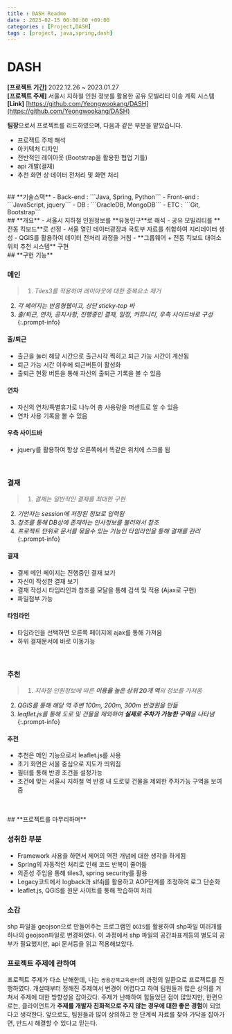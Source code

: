 ```yaml
---
title : DASH Readme
date : 2023-02-15 00:00:00 +09:00
categories : [Project,DASH]
tags : [project, java,spring,dash] 
---
```



# **DASH**
**[프로젝트 기간]** 2022.12.26 ~ 2023.01.27  
**[프로젝트 주제]** 서울시 지하철 인원 정보를 활용한 공유 모빌리티 이송 계획 시스템  
**[Link]** [https://github.com/Yeongwookang/DASH](https://github.com/Yeongwookang/DASH) 

**팀장**으로서 프로젝트를 리드하였으며, 다음과 같은 부분을 맡았습니다.
- 프로젝트 주제 해석
- 아키텍처 디자인
- 전반적인 레이아웃 (Bootstrap을 활용한 협업 기틀)
- api 개발(결재)
- 추천 화면 상 데이터 전처리 및 화면 처리

<br>
## **기술스택**
- Back-end : ```Java, Spring, Python```
- Front-end : ```JavaScript, jquery```
- DB : ```OracleDB, MongoDB```
- ETC : ```Git, Bootstrap```

<br>
## **개요**
- 서울시 지하철 인원정보를 **유동인구**로 해석
- 공유 모빌리티를 **전동 킥보드**로 선정
- 서울 열린 데이터광장과 국토부 자료를 취합하여 지리데이터 생성
- QGIS를 활용하여 데이터 전처리 과정을 거침
- **그룹웨어 + 전동 킥보드 대여소 위치 추천 시스템** 구현


<br>
## **구현 기능**


### **메인**

>1. *Tiles3를 적용하여 레이아웃에 대한 중복요소 제거*
2. *각 페이지는 반응형웹이고, 상단 sticky-top 바*
3. *출/퇴근, 연차, 공지사항, 진행중인 결재, 일정, 커뮤니티, 우측 사이드바로 구성*
{:.prompt-info}

#### **출/퇴근**
- 출근을 눌러 해당 시간으로 출근시각 찍히고 퇴근 가능 시간이 계산됨
- 퇴근 가능 시간 이후에 퇴근버튼이 활성화
- 출퇴근 현황 버튼을 통해 자신의 출퇴근 기록을 볼 수 있음
    
#### **연차**
- 자신의 연차/특별휴가로 나누어 총 사용량을 퍼센트로 알 수 있음
- 연차 사용 기록을 볼 수 있음
    
#### **우측 사이드바**
- jquery를 활용하여 항상 오른쪽에서 똑같은 위치에 스크롤 됨

<br>

### **결재**
>1. *결재는 일반적인 결재를 최대한 구현*
2. *기안자는 session에 저장된 정보로 입력됨*
3. *참조를 통해 DB상에 존재하는 인사정보를 불러와서 참조*
4. *프로젝트 단위로 문서를 묶을수 있는 기능인 타임라인을 통해 결재를 관리*
{:.prompt-info}

#### **결재**
- 결제 메인 페이지는 진행중인 결재 보기
- 자신이 작성한 결재 보기
- 결재 작성시 타임라인과 참조를 모달을 통해 검색 및 적용 (Ajax로 구현)
- 파일첨부 가능

#### **타임라인**
- 타임라인을 선택하면 오른쪽 페이지에 ajax를 통해 가져옴
- 하위 결재문서에 바로 이동가능

<br>

### **추천**
>1. *지하철 인원정보에 따른 **이용율 높은 상위 20개 역**의 정보를 가져옴*
2. *QGIS를 통해 해당 역 주변 100m, 200m, 300m 반경원을 만듦*
3. *leaflet.js를 통해 도로 및 건물을 제외하여 **실제로 주차가 가능한 구역**을 나타냄*
{:.prompt-info}

#### **추천**
- 추천은 메인 기능으로서 leaflet.js를 사용
- 초기 화면은 서울 중심으로 지도가 띄워짐
- 필터를 통해 반경 조건을 설정가능
- 조건에 맞는 서울시 지하철 역 반경 내 도로및 건물을 제외한 주차가능 구역을 보여줌

<br>
<br>
## **프로젝트를 마무리하며**

### **성취한 부분**

- Framework 사용을 하면서 제어의 역전 개념에 대한 생각을 하게됨
- Spring의 자동적인 처리로 인해 코드 반복이 줄어듦
- 의존성 주입을 통해 tiles3, spring security를 활용  
- Legacy코드에서 logback과 slf4j를 활용하고 AOP단계를 조정하여 로그 단순화
- leaflet.js, QGIS를 원문 사이트를 통해 학습하여 처리 

### **소감**
shp 파일을 geojson으로 만들어주는 프로그램인 ```QGIS```를 활용하여 shp파일 여러개를 하나의 geojson파일로 변경하였다. 
이 과정에서 shp 파일의 공간좌표계등의 별도의 공부가 필요했지만, api 문서등을 읽고 적용해보았다.

### **프로젝트 주제에 관하여**
프로젝트 주제가 다소 난해한데, 나는 ```쌍용강북교육센터```의 과정의 일환으로 프로젝트를 진행하였다. 개설때부터 정해진 주제여서 변경이 어렵다고 하여 팀원들과 많은 상의를 거쳐서 주제에 대한 방향성을 잡아갔다. 
주제가 난해하여 힘들었던 점이 많았지만, 한편으로는, 클라이언트가 **주제를 개발자 친화적으로 주지 않는 경우에 대한 좋은 경험**이 되었다고 생각한다. 앞으로도, 팀원들과 많이 상의하고 한 단계씩 자료를 찾아 가닥을 잡아가면, 반드시 해결할 수 있다고 믿는다.  

